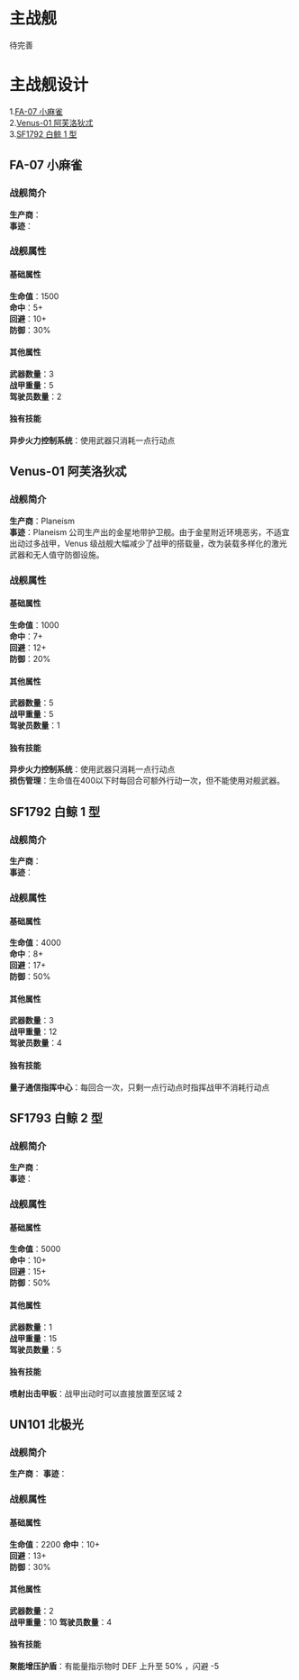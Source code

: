 
# 主战舰
待完善  

# 主战舰设计
1.[FA-07 小麻雀](#fa-07-小麻雀)  
2.[Venus-01 阿芙洛狄忒](#venus-01-阿芙洛狄忒)  
3.[SF1792 白鲸 1 型](#sf1792-白鲸-1-型)  
## FA-07 小麻雀
### 战舰简介
**生产商**：  
**事迹**：
### 战舰属性
#### 基础属性
**生命值**：1500  
**命中**：5+  
**回避**：10+  
**防御**：30%  
#### 其他属性
**武器数量**：3  
**战甲重量**：5  
**驾驶员数量**：2  
#### 独有技能
**异步火力控制系统**：使用武器只消耗一点行动点

## Venus-01 阿芙洛狄忒
### 战舰简介
**生产商**：Planeism   
**事迹**：Planeism 公司生产出的金星地带护卫舰。由于金星附近环境恶劣，不适宜出动过多战甲，Venus 级战舰大幅减少了战甲的搭载量，改为装载多样化的激光武器和无人值守防御设施。
### 战舰属性
#### 基础属性
**生命值**：1000  
**命中**：7+  
**回避**：12+  
**防御**：20%  
#### 其他属性
**武器数量**：5  
**战甲重量**：5  
**驾驶员数量**：1  
#### 独有技能
**异步火力控制系统**：使用武器只消耗一点行动点  
**损伤管理**：生命值在400以下时每回合可额外行动一次，但不能使用对舰武器。

## SF1792 白鲸 1 型
### 战舰简介
**生产商**：   
**事迹**：  
### 战舰属性
#### 基础属性
**生命值**：4000  
**命中**：8+  
**回避**：17+  
**防御**：50%
#### 其他属性
**武器数量**：3  
**战甲重量**：12  
**驾驶员数量**：4  
#### 独有技能
**量子通信指挥中心**：每回合一次，只剩一点行动点时指挥战甲不消耗行动点

## SF1793 白鲸 2 型
### 战舰简介
**生产商**：  
**事迹**：  
### 战舰属性
#### 基础属性
**生命值**：5000  
**命中**：10+  
**回避**：15+  
**防御**：50%
#### 其他属性
**武器数量**：1  
**战甲重量**：15  
**驾驶员数量**：5
#### 独有技能
**喷射出击甲板**：战甲出动时可以直接放置至区域 2

## UN101 北极光
### 战舰简介
**生产商**： 
**事迹**：
### 战舰属性
#### 基础属性
**生命值**：2200
**命中**：10+  
**回避**：13+  
**防御**：30%
#### 其他属性
**武器数量**：2  
**战甲重量**：10 
**驾驶员数量**：4
#### 独有技能
**聚能增压护盾**：有能量指示物时 DEF 上升至 50% ，闪避 -5

